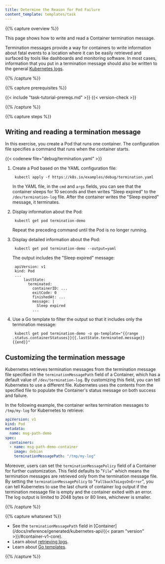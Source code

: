 ```yaml
---
title: Determine the Reason for Pod Failure
content_template: templates/task
---
```


{{% capture overview %}}

This page shows how to write and read a Container
termination message.

Termination messages provide a way for containers to write
information about fatal events to a location where it can
be easily retrieved and surfaced by tools like dashboards
and monitoring software. In most cases, information that you
put in a termination message should also be written to
the general
[Kubernetes logs](/docs/concepts/cluster-administration/logging/).

{{% /capture %}}


{{% capture prerequisites %}}

{{< include "task-tutorial-prereqs.md" >}} {{< version-check >}}

{{% /capture %}}


{{% capture steps %}}

## Writing and reading a termination message

In this exercise, you create a Pod that runs one container.
The configuration file specifies a command that runs when
the container starts.

{{< codenew file="debug/termination.yaml" >}}

1. Create a Pod based on the YAML configuration file:

        kubectl apply -f https://k8s.io/examples/debug/termination.yaml

    In the YAML file, in the `cmd` and `args` fields, you can see that the
    container sleeps for 10 seconds and then writes "Sleep expired" to
    the `/dev/termination-log` file. After the container writes
    the "Sleep expired" message, it terminates.

1. Display information about the Pod:

        kubectl get pod termination-demo

    Repeat the preceding command until the Pod is no longer running.

1. Display detailed information about the Pod:

        kubectl get pod termination-demo --output=yaml

    The output includes the "Sleep expired" message:

        apiVersion: v1
        kind: Pod
        ...
            lastState:
              terminated:
                containerID: ...
                exitCode: 0
                finishedAt: ...
                message: |
                  Sleep expired
                ...

1. Use a Go template to filter the output so that it includes
only the termination message:

        kubectl get pod termination-demo -o go-template="{{range .status.containerStatuses}}{{.lastState.terminated.message}}{{end}}"

## Customizing the termination message

Kubernetes retrieves termination messages from the termination message file
specified in the `terminationMessagePath` field of a Container, which has a default
value of `/dev/termination-log`. By customizing this field, you can tell Kubernetes
to use a different file. Kubernetes uses the contents from the specified file to
populate the Container's status message on both success and failure.

In the following example, the container writes termination messages to
`/tmp/my-log` for Kubernetes to retrieve:

```yaml
apiVersion: v1
kind: Pod
metadata:
  name: msg-path-demo
spec:
  containers:
  - name: msg-path-demo-container
    image: debian
    terminationMessagePath: "/tmp/my-log"
```

Moreover, users can set the `terminationMessagePolicy` field of a Container for
further customization. This field defaults to "`File`" which means the termination
messages are retrieved only from the termination message file. By setting the
`terminationMessagePolicy` to "`FallbackToLogsOnError`", you can tell Kubernetes
to use the last chunk of container log output if the termination message file
is empty and the container exited with an error. The log output is limited to
2048 bytes or 80 lines, whichever is smaller.

{{% /capture %}}

{{% capture whatsnext %}}

* See the `terminationMessagePath` field in
  [Container](/docs/reference/generated/kubernetes-api/{{< param "version" >}}/#container-v1-core).
* Learn about [retrieving logs](/docs/concepts/cluster-administration/logging/).
* Learn about [Go templates](https://golang.org/pkg/text/template/).

{{% /capture %}}



